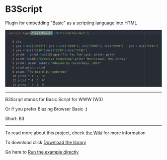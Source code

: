 # B3Script

Plugin for embedding "Basic" as a scripting language into HTML

![](img/feature1.png)

---

B3Script stands for Basic Script for WWW (W3) 

Or if you prefer Blazing Browser Basic :)

Short: B3

---



To read more about this project, check [the Wiki](https://github.com/JoystickAndCursorKeys/B3Script/wiki) for more information

To download click [Download the library](https://github.com/JoystickAndCursorKeys/B3Script/wiki/Download)

Go here to [Run the example directly](https://joystickandcursorkeys.github.io/B3Script/testit/)

